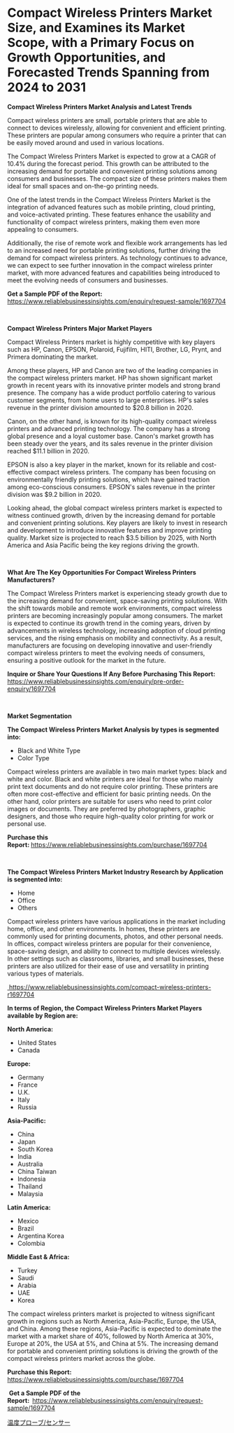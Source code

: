 <p><h1>Compact Wireless Printers Market Size, and Examines its Market Scope, with a Primary Focus on Growth Opportunities, and Forecasted Trends Spanning from 2024 to 2031</h1></p><p><strong>Compact Wireless Printers Market Analysis and Latest Trends</strong></p>
<p><p>Compact wireless printers are small, portable printers that are able to connect to devices wirelessly, allowing for convenient and efficient printing. These printers are popular among consumers who require a printer that can be easily moved around and used in various locations.</p><p>The Compact Wireless Printers Market is expected to grow at a CAGR of 10.4% during the forecast period. This growth can be attributed to the increasing demand for portable and convenient printing solutions among consumers and businesses. The compact size of these printers makes them ideal for small spaces and on-the-go printing needs.</p><p>One of the latest trends in the Compact Wireless Printers Market is the integration of advanced features such as mobile printing, cloud printing, and voice-activated printing. These features enhance the usability and functionality of compact wireless printers, making them even more appealing to consumers.</p><p>Additionally, the rise of remote work and flexible work arrangements has led to an increased need for portable printing solutions, further driving the demand for compact wireless printers. As technology continues to advance, we can expect to see further innovation in the compact wireless printer market, with more advanced features and capabilities being introduced to meet the evolving needs of consumers and businesses.</p></p>
<p><strong>Get a Sample PDF of the Report:&nbsp;</strong> <a href="https://www.reliablebusinessinsights.com/enquiry/request-sample/1697704">https://www.reliablebusinessinsights.com/enquiry/request-sample/1697704</a></p>
<p>&nbsp;</p>
<p><strong>Compact Wireless Printers Major Market Players</strong></p>
<p><p>Compact Wireless Printers market is highly competitive with key players such as HP, Canon, EPSON, Polaroid, Fujifilm, HITI, Brother, LG, Prynt, and Primera dominating the market. </p><p>Among these players, HP and Canon are two of the leading companies in the compact wireless printers market. HP has shown significant market growth in recent years with its innovative printer models and strong brand presence. The company has a wide product portfolio catering to various customer segments, from home users to large enterprises. HP's sales revenue in the printer division amounted to $20.8 billion in 2020.</p><p>Canon, on the other hand, is known for its high-quality compact wireless printers and advanced printing technology. The company has a strong global presence and a loyal customer base. Canon's market growth has been steady over the years, and its sales revenue in the printer division reached $11.1 billion in 2020.</p><p>EPSON is also a key player in the market, known for its reliable and cost-effective compact wireless printers. The company has been focusing on environmentally friendly printing solutions, which have gained traction among eco-conscious consumers. EPSON's sales revenue in the printer division was $9.2 billion in 2020.</p><p>Looking ahead, the global compact wireless printers market is expected to witness continued growth, driven by the increasing demand for portable and convenient printing solutions. Key players are likely to invest in research and development to introduce innovative features and improve printing quality. Market size is projected to reach $3.5 billion by 2025, with North America and Asia Pacific being the key regions driving the growth.</p></p>
<p>&nbsp;</p>
<p><strong>What Are The Key Opportunities For Compact Wireless Printers Manufacturers?</strong></p>
<p><p>The Compact Wireless Printers market is experiencing steady growth due to the increasing demand for convenient, space-saving printing solutions. With the shift towards mobile and remote work environments, compact wireless printers are becoming increasingly popular among consumers. The market is expected to continue its growth trend in the coming years, driven by advancements in wireless technology, increasing adoption of cloud printing services, and the rising emphasis on mobility and connectivity. As a result, manufacturers are focusing on developing innovative and user-friendly compact wireless printers to meet the evolving needs of consumers, ensuring a positive outlook for the market in the future.</p></p>
<p><strong>Inquire or Share Your Questions If Any Before Purchasing This Report:</strong> <a href="https://www.reliablebusinessinsights.com/enquiry/pre-order-enquiry/1697704">https://www.reliablebusinessinsights.com/enquiry/pre-order-enquiry/1697704</a></p>
<p>&nbsp;</p>
<p><strong>Market Segmentation</strong></p>
<p><strong>The Compact Wireless Printers Market Analysis by types is segmented into:</strong></p>
<p><ul><li>Black and White Type</li><li>Color Type</li></ul></p>
<p><p>Compact wireless printers are available in two main market types: black and white and color. Black and white printers are ideal for those who mainly print text documents and do not require color printing. These printers are often more cost-effective and efficient for basic printing needs. On the other hand, color printers are suitable for users who need to print color images or documents. They are preferred by photographers, graphic designers, and those who require high-quality color printing for work or personal use.</p></p>
<p><strong>Purchase this Report:&nbsp;</strong><a href="https://www.reliablebusinessinsights.com/purchase/1697704">https://www.reliablebusinessinsights.com/purchase/1697704</a></p>
<p>&nbsp;</p>
<p><strong>The Compact Wireless Printers Market Industry Research by Application is segmented into:</strong></p>
<p><ul><li>Home</li><li>Office</li><li>Others</li></ul></p>
<p><p>Compact wireless printers have various applications in the market including home, office, and other environments. In homes, these printers are commonly used for printing documents, photos, and other personal needs. In offices, compact wireless printers are popular for their convenience, space-saving design, and ability to connect to multiple devices wirelessly. In other settings such as classrooms, libraries, and small businesses, these printers are also utilized for their ease of use and versatility in printing various types of materials.</p></p>
<p><a href="https://www.reliablebusinessinsights.com/compact-wireless-printers-r1697704">&nbsp;https://www.reliablebusinessinsights.com/compact-wireless-printers-r1697704</a></p>
<p><strong>In terms of Region, the Compact Wireless Printers Market Players available by Region are:</strong></p>
<p>
    <p> <strong> North America: </strong>
        <ul>
            <li>United States</li>
            <li>Canada</li>
        </ul>
        </p> 
    <p> <strong> Europe: </strong>
        <ul>
            <li>Germany</li>
            <li>France</li>
            <li>U.K.</li>
            <li>Italy</li>
            <li>Russia</li>
        </ul>
        </p> 
    <p> <strong> Asia-Pacific: </strong>
        <ul>
            <li>China</li>
            <li>Japan</li>
            <li>South Korea</li>
            <li>India</li>
            <li>Australia</li>
            <li>China Taiwan</li>
            <li>Indonesia</li>
            <li>Thailand</li>
            <li>Malaysia</li>
        </ul>
        </p> 
    <p> <strong> Latin America: </strong>
        <ul>
            <li>Mexico</li>
            <li>Brazil</li>
            <li>Argentina Korea</li>
            <li>Colombia</li>
        </ul>
        </p> 
    <p> <strong> Middle East & Africa: </strong>
        <ul>
            <li>Turkey</li>
            <li>Saudi</li>
            <li>Arabia</li>
            <li>UAE</li>
            <li>Korea</li>
        </ul>
    </p>
    </p>
<p><p>The compact wireless printers market is projected to witness significant growth in regions such as North America, Asia-Pacific, Europe, the USA, and China. Among these regions, Asia-Pacific is expected to dominate the market with a market share of 40%, followed by North America at 30%, Europe at 20%, the USA at 5%, and China at 5%. The increasing demand for portable and convenient printing solutions is driving the growth of the compact wireless printers market across the globe.</p></p>
<p><strong>Purchase this Report: </strong><a href="https://www.reliablebusinessinsights.com/purchase/1697704">https://www.reliablebusinessinsights.com/purchase/1697704</a></p>
<p>&nbsp;<strong>Get a Sample PDF of the Report:&nbsp;&nbsp;</strong><a href="https://www.reliablebusinessinsights.com/enquiry/request-sample/1697704">https://www.reliablebusinessinsights.com/enquiry/request-sample/1697704</a></p>
<p><strong></strong></p>
<p><p><a href="https://github.com/roulaayoub-saad/Market-Research-Report-List-2/blob/main/4374529160608.md">温度プローブ/センサー</a></p></p>